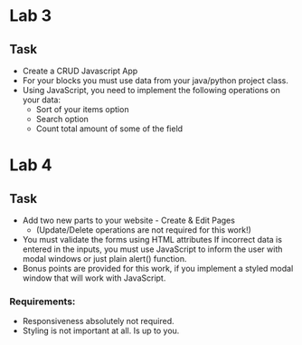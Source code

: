 # Lab 3
## Task
- Create a CRUD Javascript App
- For your blocks you must use data from your java/python project class.
- Using JavaScript, you need to implement the following operations on your data:
  - Sort of your items option
  - Search option
  - Count total amount of some of the field

# Lab 4
## Task
- Add two new parts to your website - Create & Edit Pages
  - (Update/Delete operations are not required for this work!)
- You must validate the forms using HTML attributes 
  If incorrect data is entered in the inputs, 
  you must use JavaScript to inform the user with modal windows or just plain alert() function.
- Bonus points are provided for this work, if you implement a styled modal window that will work with JavaScript.

### Requirements:
- Responsiveness absolutely not required.
- Styling is not important at all. Is up to you.
